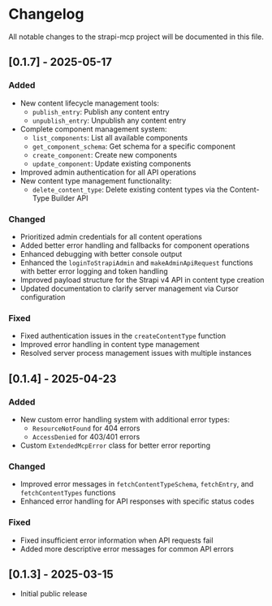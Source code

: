 # Changelog

All notable changes to the strapi-mcp project will be documented in this file.

## [0.1.7] - 2025-05-17

### Added
- New content lifecycle management tools:
  - `publish_entry`: Publish any content entry
  - `unpublish_entry`: Unpublish any content entry
- Complete component management system:
  - `list_components`: List all available components
  - `get_component_schema`: Get schema for a specific component
  - `create_component`: Create new components
  - `update_component`: Update existing components
- Improved admin authentication for all API operations
- New content type management functionality:
  - `delete_content_type`: Delete existing content types via the Content-Type Builder API

### Changed
- Prioritized admin credentials for all content operations
- Added better error handling and fallbacks for component operations
- Enhanced debugging with better console output
- Enhanced the `loginToStrapiAdmin` and `makeAdminApiRequest` functions with better error logging and token handling
- Improved payload structure for the Strapi v4 API in content type creation
- Updated documentation to clarify server management via Cursor configuration

### Fixed
- Fixed authentication issues in the `createContentType` function 
- Improved error handling in content type management
- Resolved server process management issues with multiple instances

## [0.1.4] - 2025-04-23

### Added
- New custom error handling system with additional error types:
  - `ResourceNotFound` for 404 errors
  - `AccessDenied` for 403/401 errors
- Custom `ExtendedMcpError` class for better error reporting

### Changed
- Improved error messages in `fetchContentTypeSchema`, `fetchEntry`, and `fetchContentTypes` functions
- Enhanced error handling for API responses with specific status codes

### Fixed
- Fixed insufficient error information when API requests fail
- Added more descriptive error messages for common API errors

## [0.1.3] - 2025-03-15

- Initial public release 